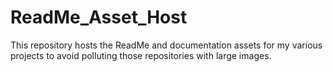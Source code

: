# ReadMe_Asset_Host
This repository hosts the ReadMe and documentation assets for my various projects to avoid polluting those repositories with large images.

